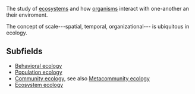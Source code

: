 


The study of [ecosystems](./ecosystem.md) and how [organisms](./organism.md) interact with one-another an their enviroment.

The concept of scale---spatial, temporal, organizational--- is ubiquitous in ecology. 

## Subfields

- [Behavioral ecology](./behavioral_ecology.md)
- [Population ecology](./population_ecology.md)
- [Community ecology](./community_ecology.md), see also [Metacommunity ecology](./metacommunity_ecology.md)
- [Ecosystem ecology](./ecosystem_ecology.md)